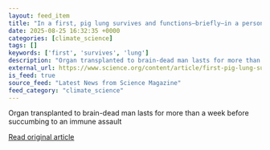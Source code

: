 ```yaml
---
layout: feed_item
title: "In a first, pig lung survives and functions—briefly—in a person"
date: 2025-08-25 16:32:35 +0000
categories: [climate_science]
tags: []
keywords: ['first', 'survives', 'lung']
description: "Organ transplanted to brain-dead man lasts for more than a week before succumbing to an immune assault"
external_url: https://www.science.org/content/article/first-pig-lung-survives-and-functions-briefly-person
is_feed: true
source_feed: "Latest News from Science Magazine"
feed_category: "climate_science"
---
```


Organ transplanted to brain-dead man lasts for more than a week before succumbing to an immune assault

[Read original article](https://www.science.org/content/article/first-pig-lung-survives-and-functions-briefly-person)
